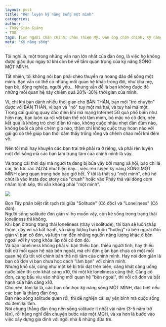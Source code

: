 ```yaml
---
layout: post
title: "Rèn luyện kỹ năng sống một mình"
categories:
author:
- Thầy Giáo Giảng
- TGG
tags: [Con người chân chính, Chân Thiện Mỹ, Đàn ông chân chính, Kỹ năng sống, trung tâm của chính mình]
meta: "Kỹ năng sống"
---
```

Tôi nghĩ là, một trong những vấn nạn lớn nhất của đàn ông, là việc họ không được giáo dục ngay từ khi còn bé về tầm quan trọng của kỹ năng SỐNG MỘT MÌNH.

Tất nhiên, tôi không nói bạn phải chèo thuyền ra hoang đảo để sống một mình. Bạn vẫn có thể có những mối quan hệ khác trong đời, như cha mẹ, bạn bè, đồng nghiệp, người yêu... Nhưng vấn đề là bạn không được để những mối quan hệ này chiếm quá 20%-30% thời gian của mình.

Vì, chỉ khi bạn dành nhiều thời gian cho BẢN THÂN, bạn mới "trò chuyện" được với BẢN THÂN, vì bạn và "nó" tuy một mà hai, và tuy hai mà một. Trong cái guồng quay đảo điên khi mà mạng Internet 5G quá phổ biến như hiện nay, bạn luôn xa rời với bản thể nội tâm mình, bỏ mặc nó cô đơn, nên kết quả là không trò chơi điện tử nào, không cuộc nhậu nhẹt đàn đùm nào, không buổi cà phê chém gió nào, thậm chí không cuộc truy hoan nào với gái gú có thể giúp bạn thôi cảm thấy trống rỗng và chênh chao mỗi khi đêm về.

Nên tôi mới hay khuyên các bạn trai trẻ phải ra ở riêng, và phải rèn luyện một đời sống mà các bạn làm trung tâm của chính mình là vậy.

Và trong cái thời đại mà người ta đang bị bủa vây bởi mạng xã hội, báo chí lá cải, tin tức rác 24/24 như hiện nay... việc rèn luyện kỹ năng SỐNG MỘT MÌNH càng quan trọng hơn bao giờ hết. Ý tôi là thật sự "một mình", chứ hở chút là vào Insta đọc story của "crush" hoặc vào Phây thả vài dòng còm nhảm nịnh sếp, thì vẫn không phải "một mình".

<img src="https://1.bp.blogspot.com/-uzzAdfk7hfE/YPrqjHdL2hI/AAAAAAAAAAU/vk6HvesvmRo6rwGXYLcDrChqigvebQx5wCNcBGAsYHQ/s0/174807005_625437805090123_4967098819449453604_n%255B1%255D.jpg" /><!--more-->
<div class="post-copyright"><div class="content">
<!--excerpt.s-->Bọn Tây phân biệt rất rạch ròi giữa "Solitude" (Cô độc) và "Loneliness" (Cô đơn).
</div></div>
<div class="post-copyright"><div class="content">Người sống solitude đơn giản vì họ muốn vậy, còn kẻ sống trong trạng thái loneliness thì không.</div></div>
<div class="post-copyright"><div class="content">Khi bạn ở trong trạng thái loneliness (thay vì solitude), thì bạn sẽ luôn thấp thỏm, dày vò và bất hạnh, và năng lượng bạn luôn "hướng" ra bên ngoài đơn giản vì bạn cô đơn, và luôn tìm đến những nguồn năng lượng khác ở bên ngoài với hy vọng khỏa lấp nỗi cô đơn đó.</div></div>
<div class="post-copyright"><div class="content">Và bạn loneliness không phải vì bạn thiếu bạn, thiếu người tình, hay thiếu bất cứ mối quan hệ nào bên ngoài, mà chỉ đơn giản bạn chưa có một mối quan hệ đủ tốt với chính bản thể nội tâm của chính mình. Hay nói đơn giản là bạn cô đơn vì bạn chưa học cách "làm bạn" với chính mình.</div></div>
<div class="post-copyright"><div class="content">Nhưng khổ cái, cũng như một kẻ bị trôi dạt trên biển, càng khát càng uống nước biển thì cơn khát càng x10, thì một kẻ loneliness cũng thế. Càng cô đơn, càng bấu víu vào những mối quan hệ "bên ngoài", thì nỗi cô đơn và bất hạnh của hắn càng x10.</div></div>
<div class="post-copyright"><div class="content">Cho nên, tóm lại là, các bạn cần học kỹ năng sống MỘT MÌNH, đặc biệt nếu các bạn là thằng đàn ông.</div></div>
<div class="post-copyright"><div class="content">Bạn nào sống solitude quen rồi, thì dễ nghiện cái sự yên bình mà cuộc sống đó đem lại lắm.</div></div>
<div class="post-copyright"><div class="content">Nói chung thằng đàn ông nên sống solitude ít nhất vài năm (3-5 năm trở lên), rồi hẵng nghĩ đến chuyện bước vào một MQH, và xa hơn là bước vào việc xây dựng gia đình với ngôi nhà & những đứa trẻ.</div></div>
